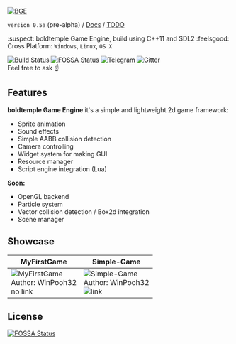 [![BGE](https://raw.githubusercontent.com/boldtempleGaming/Engine/readme_data/BGE.png)](#)

`version 0.5a` (pre-alpha) /
[Docs](https://github.com/boldtempleGaming/Engine/wiki "boldtemple Game Engine Documentation") /
[TODO](https://github.com/boldtempleGaming/Engine/wiki/TODO "TODO")



:suspect: boldtemple Game Engine, build using C++11 and SDL2 :feelsgood:
<br/>Cross Platform: `Windows`, `Linux`, `OS X`
<br/>

[![Build Status](https://travis-ci.org/boldtempleGaming/Engine.svg?branch=master)](https://travis-ci.org/boldtempleGaming/Engine) [![FOSSA Status](https://app.fossa.io/api/projects/git%2Bgithub.com%2FboldtempleGaming%2FEngine.svg?type=shield)](https://app.fossa.io/projects/git%2Bgithub.com%2FboldtempleGaming%2FEngine?ref=badge_shield) [![Telegram](https://github.com/boldtempleGaming/Engine/raw/readme_data/chat-on%20telegram-179cde.png)](https://t.me/joinchat/GINNdA09PvPDDmUS3efn7Q) [![Gitter](https://badges.gitter.im/boldtempleGaming/Engine.svg)](https://gitter.im/boldtempleGaming/Engine?utm_source=badge&utm_medium=badge&utm_campaign=pr-badge)
<br/>
Feel free to ask :point_up:

## Features
**boldtemple Game Engine** it's a simple and lightweight 2d game framework:
* Sprite animation
* Sound effects
* Simple AABB collision detection
* Camera controlling
* Widget system for making GUI
* Resource manager
* Script engine integration (Lua)
 
**Soon:**
* OpenGL backend
* Particle system
* Vector collision detection / Box2d integration
* Scene manager


## Showcase

|                       MyFirstGame                                   |                                      Simple-Game                              |
| ------------------------------------------------------------------- | ----------------------------------------------------------------------------- |
| ![MyFirstGame][MyFirstGame-gif] <br> Author: WinPooh32 <br> no link | ![Simple-Game][Simple-Game-gif] <br> Author: WinPooh32 <br> ![link][S-G-link] |

<!-- imgs: -->
[MyFirstGame-gif]: https://github.com/boldtempleGaming/Engine/raw/readme_data/animation_small.gif "MyFirstGame"
[Simple-Game-gif]: https://github.com/boldtempleGaming/Engine/raw/readme_data/simple-game.gif "Simple-Game"

<!-- links: -->
[S-G-link]: https://github.com/WinPooh32/Simple-Game "Simple-Game"



<!-- **boldtemple Game Engine** -->


## License
[![FOSSA Status](https://app.fossa.io/api/projects/git%2Bgithub.com%2FboldtempleGaming%2FEngine.svg?type=large)](https://app.fossa.io/projects/git%2Bgithub.com%2FboldtempleGaming%2FEngine?ref=badge_large)
